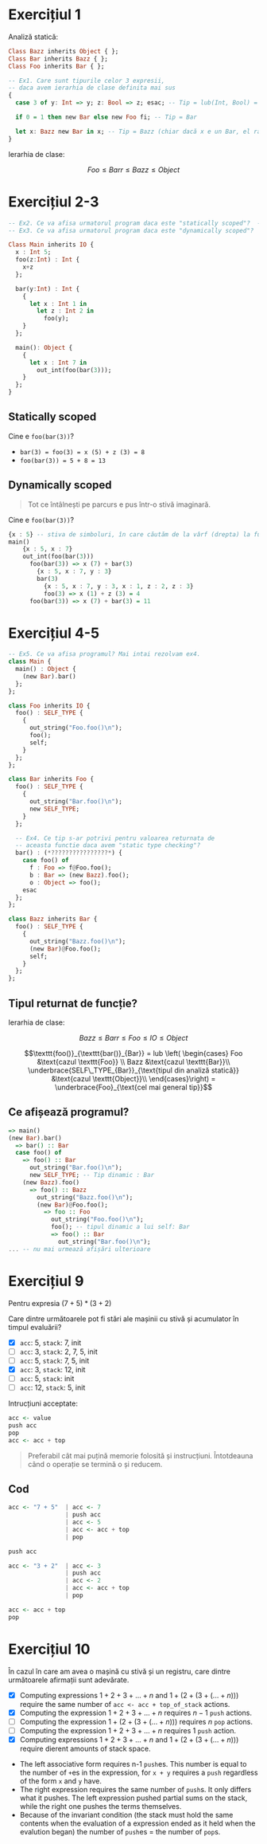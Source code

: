 # Exercițiul 1

Analiză statică:

```haskell
Class Bazz inherits Object { };
Class Bar inherits Bazz { };
Class Foo inherits Bar { };

-- Ex1. Care sunt tipurile celor 3 expresii,
-- daca avem ierarhia de clase definita mai sus
{
  case 3 of y: Int => y; z: Bool => z; esac; -- Tip = lub(Int, Bool) = Object

  if 0 = 1 then new Bar else new Foo fi; -- Tip = Bar

  let x: Bazz new Bar in x; -- Tip = Bazz (chiar dacă x e un Bar, el rămâne ce era la început)
}
```

Ierarhia de clase:

$$Foo \leq Barr \leq Bazz \leq Object$$

# Exercițiul 2-3

```haskell
-- Ex2. Ce va afisa urmatorul program daca este "statically scoped"?  -- Raspuns
-- Ex3. Ce va afisa urmatorul program daca este "dynamically scoped"?  -- Raspuns

Class Main inherits IO {
  x : Int 5;
  foo(z:Int) : Int {
    x+z
  };

  bar(y:Int) : Int {
    {
      let x : Int 1 in
        let z : Int 2 in
          foo(y);
    }
  };

  main(): Object {
    {
      let x : Int 7 in
        out_int(foo(bar(3)));
    }
  };
}
```

## Statically scoped

Cine e `foo(bar(3))`?

- `bar(3) = foo(3) = x (5) + z (3) = 8`
- `foo(bar(3)) = 5 + 8 = 13`

## Dynamically scoped

> Tot ce întâlnești pe parcurs e pus într-o stivă imaginară.

Cine e `foo(bar(3))`?

```haskell
{x : 5} -- stiva de simboluri, în care căutăm de la vârf (drepta) la fund (stânga) un simbol
main()
    {x : 5, x : 7}
    out_int(foo(bar(3)))
      foo(bar(3)) => x (7) + bar(3)
        {x : 5, x : 7, y : 3}
        bar(3)
          {x : 5, x : 7, y : 3, x : 1, z : 2, z : 3}
          foo(3) => x (1) + z (3) = 4
      foo(bar(3)) => x (7) + bar(3) = 11
```

# Exercițiul 4-5

```haskell
-- Ex5. Ce va afisa programul? Mai intai rezolvam ex4.
class Main {
  main() : Object {
    (new Bar).bar()
  };
};

class Foo inherits IO {
  foo() : SELF_TYPE {
    {
      out_string("Foo.foo()\n");
      foo();
      self;
    }
  };
};

class Bar inherits Foo {
  foo() : SELF_TYPE {
    {
      out_string("Bar.foo()\n");
      new SELF_TYPE;
    }
  };

  -- Ex4. Ce tip s-ar potrivi pentru valoarea returnata de
  -- aceasta functie daca avem "static type checking"?
  bar() : (*????????????????*) {
    case foo() of
      f : Foo => f@Foo.foo();
      b : Bar => (new Bazz).foo();
      o : Object => foo();
    esac
  };
};

class Bazz inherits Bar {
  foo() : SELF_TYPE {
    {
      out_string("Bazz.foo()\n");
      (new Bar)@Foo.foo();
      self;
    }
  };
};
```

## Tipul returnat de funcție?

Ierarhia de clase:

$$Bazz \leq Barr \leq Foo \leq IO \leq Object$$

$$\texttt{foo()}_{\texttt{bar()}_{Bar}} = lub \left( \begin{cases}
   Foo &\text{cazul \texttt{Foo}} \\
   Bazz &\text{cazul \texttt{Bar}}\\
   \underbrace{SELF\_TYPE_{Bar}}_{\text{tipul din analiză statică}} &\text{cazul \texttt{Object}}\\
\end{cases}\right) = \underbrace{Foo}_{\text{cel mai general tip}}$$

## Ce afișează programul?

```haskell
=> main()
(new Bar).bar()
  => bar() :: Bar
  case foo() of
    => foo() :: Bar
      out_string("Bar.foo()\n");
      new SELF_TYPE; -- Tip dinamic : Bar
    (new Bazz).foo()
      => foo() :: Bazz
        out_string("Bazz.foo()\n");
        (new Bar)@Foo.foo();
          => foo :: Foo
            out_string("Foo.foo()\n");
            foo(); -- tipul dinamic a lui self: Bar
            => foo() :: Bar
              out_string("Bar.foo()\n");
... -- nu mai urmează afișări ulterioare
```

# Exercițiul 9

Pentru expresia $(7 + 5) * (3 + 2)$

Care dintre următoarele pot fi stări ale mașinii cu stivă și acumulator în timpul evaluării?

- [x] `acc`: 5, `stack`: 7, init
- [ ] `acc`: 3, `stack`: 2, 7, 5, init
- [ ] `acc`: 5, `stack`: 7, 5, init
- [x] `acc`: 3, `stack`: 12, init
- [ ] `acc`: 5, `stack`: init
- [ ] `acc`: 12, `stack`: 5, init

Intrucțiuni acceptate:

```haskell
acc <- value
push acc
pop
acc <- acc + top
```

> Preferabil cât mai puțină memorie folosită și instrucțiuni. Întotdeauna când o operație se termină o și reducem.

## Cod

```haskell
acc <- "7 + 5"  | acc <- 7
                | push acc
                | acc <- 5
                | acc <- acc + top
                | pop

push acc

acc <- "3 + 2"  | acc <- 3
                | push acc
                | acc <- 2
                | acc <- acc + top
                | pop

acc <- acc + top
pop
```

# Exercițiul 10

În cazul în care am avea o mașină cu stivă și un registru,
care dintre următoarele afirmații sunt adevărate.

- [x] Computing expressions $1+2+3+...+n$ and $1+(2+(3+(...+n)))$
  require the same number of `acc <- acc + top_of_stack` actions.
- [x] Computing the expression $1+2+3+...+n$ requires $n-1$ `push` actions.
- [ ] Computing the expression $1+(2+(3+(...+n)))$ requires $n$ `pop` actions.
- [ ] Computing the expression $1+2+3+...+n$ requires $1$ `push` action.
- [x] Computing expressions $1+2+3+...+n$ and $1+(2+(3+(...+n)))$ require dierent amounts of stack space.

<!--  -->

- The left associative form requires n-1 `push`es. This number is equal to the number of `+`es in the expression, for `x + y` requires a `push` regardless of the form `x` and `y` have.
- The right expression requires the same number of `push`s. It only differs what it pushes. The left expression pushed partial sums on the stack, while the right one pushes the terms themselves.
- Because of the invariant condition (the stack must hold the same contents when the evaluation of a expression ended as it held when the evalution began) the number of `push`es $=$ the number of `pop`s.